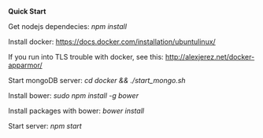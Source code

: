 **Quick Start**

Get nodejs dependecies:
*npm install*

Install docker:
https://docs.docker.com/installation/ubuntulinux/

If you run into TLS trouble with docker, see this:
http://alexjerez.net/docker-apparmor/

Start mongoDB server:
*cd docker && ./start_mongo.sh*

Install bower:
*sudo npm install -g bower*

Install packages with bower:
*bower install*

Start server:
*npm start*




